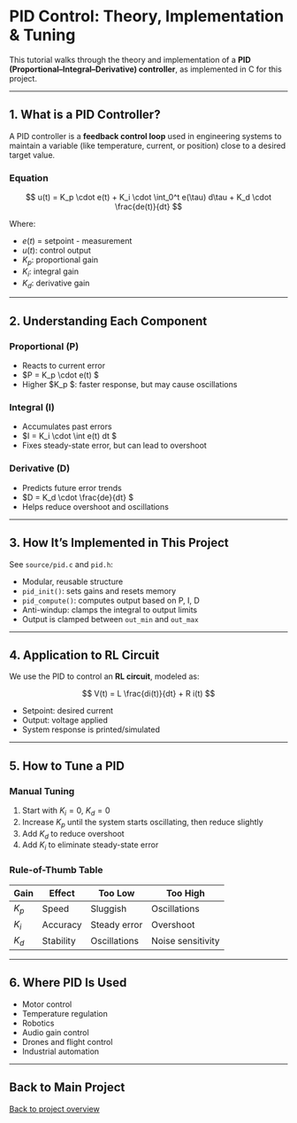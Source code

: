 # PID Control: Theory, Implementation & Tuning

This tutorial walks through the theory and implementation of a **PID (Proportional–Integral–Derivative) controller**, as implemented in C for this project.

---

## 1. What is a PID Controller?

A PID controller is a **feedback control loop** used in engineering systems to maintain a variable (like temperature, current, or position) close to a desired target value.

### Equation

$$
u(t) = K_p \cdot e(t) + K_i \cdot \int_0^t e(\tau) d\tau + K_d \cdot \frac{de(t)}{dt}
$$

Where:
- $e(t)$ = setpoint - measurement 
- $u(t)$: control output
- $K_p$: proportional gain
- $K_i$: integral gain
- $K_d$: derivative gain


---

## 2. Understanding Each Component

### Proportional (P)
- Reacts to current error
-  $P = K_p \cdot e(t) $
- Higher $K_p $: faster response, but may cause oscillations

### Integral (I)
- Accumulates past errors
- $I = K_i \cdot \int e(t) dt $
- Fixes steady-state error, but can lead to overshoot

### Derivative (D)
- Predicts future error trends
- $D = K_d \cdot \frac{de}{dt} $
- Helps reduce overshoot and oscillations

---

## 3. How It’s Implemented in This Project

See `source/pid.c` and `pid.h`:

- Modular, reusable structure
- `pid_init()`: sets gains and resets memory
- `pid_compute()`: computes output based on P, I, D
- Anti-windup: clamps the integral to output limits
- Output is clamped between `out_min` and `out_max`

---

## 4. Application to RL Circuit

We use the PID to control an **RL circuit**, modeled as:

$$
V(t) = L \frac{di(t)}{dt} + R i(t)
$$

- Setpoint: desired current
- Output: voltage applied
- System response is printed/simulated

---

## 5. How to Tune a PID

### Manual Tuning

1. Start with $K_i = 0$, $K_d = 0$
2. Increase $K_p$ until the system starts oscillating, then reduce slightly
3. Add $K_d$ to reduce overshoot
4. Add $K_i$ to eliminate steady-state error

### Rule-of-Thumb Table

| Gain | Effect | Too Low | Too High |
|------|--------|---------|----------|
| $K_p$ | Speed | Sluggish | Oscillations |
| $K_i$ | Accuracy | Steady error | Overshoot |
| $K_d$ | Stability | Oscillations | Noise sensitivity |

---

## 6. Where PID Is Used

- Motor control
- Temperature regulation
- Robotics
- Audio gain control
- Drones and flight control
- Industrial automation

---

## Back to Main Project
[Back to project overview](../README.md)
